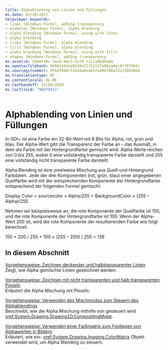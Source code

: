 ```yaml
---
title: Alphablending von Linien und Füllungen
ms.date: 03/30/2017
helpviewer_keywords:
- lines [Windows Forms], adding transparency
- examples [Windows Forms], alpha blending
- alpha blending [Windows Forms], using with lines
- alpha blending
- lines [Windows Forms], alpha blending
- fills [Windows Forms], alpha blending
- alpha blending [Windows Forms], using with fills
- shapes [Windows Forms], adding transparency
ms.assetid: 5440f48c-3ac9-44c3-b170-c1c110bdbab8
ms.openlocfilehash: 66061341ee6539e2172c537a0b2a6ec9ff87565c
ms.sourcegitcommit: 9f6df084c53a3da0ea657ed0d708a72213683084
ms.translationtype: MT
ms.contentlocale: de-DE
ms.lasthandoff: 12/09/2020
ms.locfileid: "96974911"
---
```

# <a name="alpha-blending-lines-and-fills"></a>Alphablending von Linien und Füllungen
In GDI+ ist eine Farbe ein 32-Bit-Wert mit 8 Bits für Alpha, rot, grün und blau. Der Alpha-Wert gibt die Transparenz der Farbe an – das Ausmaß, in dem die Farbe mit der Hintergrundfarbe gemischt wird. Alpha Werte reichen von 0 bis 255, wobei 0 eine vollständig transparente Farbe darstellt und 255 eine vollständig nicht transparente Farbe darstellt.  
  
 Alpha Blending ist eine pixelweise Mischung aus Quell-und Hintergrund Farbdaten. Jede der drei Komponenten (rot, grün, blau) einer angegebenen Quellfarbe wird mit der entsprechenden Komponente der Hintergrundfarbe entsprechend der folgenden Formel gemischt:  
  
 Display Color = sourcecolor × Alpha/255 + BackgroundColor × (255 – Alpha)/255  
  
 Nehmen wir beispielsweise an, die rote Komponente der Quellfarbe ist 150, und die rote Komponente der Hintergrundfarbe ist 100. Wenn der Alpha-Wert 200 ist, wird die rote Komponente der resultierenden Farbe wie folgt berechnet:  
  
 150 × 200 / 255 + 100 × (255 – 200) / 255 = 139  
  
## <a name="in-this-section"></a>In diesem Abschnitt  
 [Vorgehensweise: Zeichnen deckender und halbtransparenter Linien](how-to-draw-opaque-and-semitransparent-lines.md)  
 Zeigt, wie Alpha gemischte Linien gezeichnet werden.  
  
 [Vorgehensweise: Zeichnen mit nicht transparenten und halb transparenten Pinseln](how-to-draw-with-opaque-and-semitransparent-brushes.md)  
 Erläutert die Alpha Mischung mit Pinseln.  
  
 [Vorgehensweise: Verwenden des Mischmodus zum Steuern des Alphablendings](how-to-use-compositing-mode-to-control-alpha-blending.md)  
 Beschreibt, wie die Alpha Mischung mithilfe von gesteuert wird <xref:System.Drawing.Drawing2D.CompositingMode> .  
  
 [Vorgehensweise: Verwenden einer Farbmatrix zum Festlegen von Alphawerten in Bildern](how-to-use-a-color-matrix-to-set-alpha-values-in-images.md)  
 Erläutert, wie ein- <xref:System.Drawing.Imaging.ColorMatrix> Objekt verwendet wird, um Alpha Blending zu steuern.
